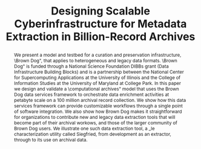 ---
abstract: We present a model and testbed for a curation and preservation infrastructure,
  \Brown Dog", that applies to heterogeneous and legacy data formats. \Brown Dog"
  is funded through a National Science Foundation DIBBs grant (Data Infrastructure
  Building Blocks) and is a partnership between the National Center for Supercomputing
  Applications at the University of Illinois and the College of Information Studies
  at the University of Maryland at College Park. In this paper we design and validate
  a \computational archives" model that uses the Brown Dog data services framework
  to orchestrate data enrichment activities at petabyte scale on a 100 million archival
  record collection. We show how this data services framework can provide customizable
  workflows through a single point of software integration. We also show how Brown
  Dog makes it straightforward for organizations to contribute new and legacy data
  extraction tools that will become part of their archival workows, and those of the
  larger community of Brown Dog users. We illustrate one such data extraction tool,
  a _le characterization utility called Siegfried, from development as an extractor,
  through to its use on archival data.
creators:
- Jansen, Gregory
- Padhy, Smruti
- Marciano, Richard
date: null
document_url: https://services.phaidra.univie.ac.at/api/object/o:502901/download
grand_parent: iPRES
institutions: []
keywords: []
landing_page_url: https://phaidra.univie.ac.at/o:502901
language: eng
layout: publication
license: CC BY-NC-SA 3.0 AT
notes_url: null
parent: iPRES 2016
presentation_url: null
publication_type: paper
size: 1221060
source_name: iPRES
title: Designing Scalable Cyberinfrastructure for Metadata Extraction in Billion-Record
  Archives
year: 2016
---